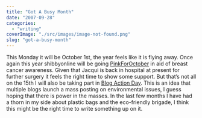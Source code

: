 ```yaml
---
title: "Got A Busy Month"
date: "2007-09-28"
categories: 
  - "writing"
coverImage: "./src/images/image-not-found.png"
slug: "got-a-busy-month"
---
```


This Monday it will be October 1st, the year feels like it is flying away. Once again this year shibbyonline will be going [PinkForOctober](http://pinkforoctober.org/) in aid of breast cancer awareness. Given that Jacqui is back in hospital at present for further surgery it feels the right time to show some support. But that’s not all on the 15th I will also be taking part in [Blog Action Day](http://www.blogactionday.org/). This is an idea that multiple blogs launch a mass posting on environmental issues, I guess hoping that there is power in the masses. In the last few months I have had a thorn in my side about plastic bags and the eco-friendly brigade, I think this might be the right time to write something up on it.
